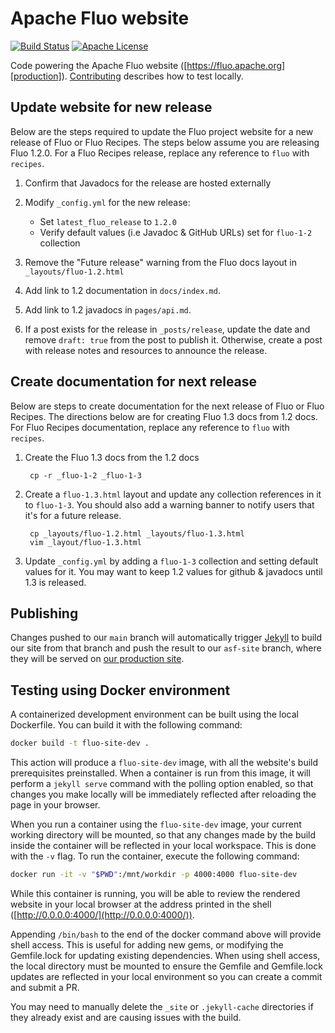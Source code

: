 <!--
  Licensed to the Apache Software Foundation (ASF) under one
  or more contributor license agreements.  See the NOTICE file
  distributed with this work for additional information
  regarding copyright ownership.  The ASF licenses this file
  to you under the Apache License, Version 2.0 (the
  "License"); you may not use this file except in compliance
  with the License.  You may obtain a copy of the License at

    http://www.apache.org/licenses/LICENSE-2.0

  Unless required by applicable law or agreed to in writing,
  software distributed under the License is distributed on an
  "AS IS" BASIS, WITHOUT WARRANTIES OR CONDITIONS OF ANY
  KIND, either express or implied.  See the License for the
  specific language governing permissions and limitations
  under the License.
-->

# Apache Fluo website

[![Build Status][ti]][tl] [![Apache License][li]][ll]

Code powering the Apache Fluo website ([https://fluo.apache.org][production]).
[Contributing](CONTRIBUTING.md) describes how to test locally.

## Update website for new release

Below are the steps required to update the Fluo project website for a new release
of Fluo or Fluo Recipes.  The steps below assume you are releasing Fluo 1.2.0. For
a Fluo Recipes release, replace any reference to `fluo` with `recipes`.

1. Confirm that Javadocs for the release are hosted externally

2. Modify `_config.yml` for the new release:

    * Set `latest_fluo_release` to `1.2.0`
    * Verify default values (i.e Javadoc & GitHub URLs) set for `fluo-1-2` collection

3. Remove the "Future release" warning from the Fluo docs layout in `_layouts/fluo-1.2.html`

4. Add link to 1.2 documentation in `docs/index.md`.

5. Add link to 1.2 javadocs in `pages/api.md`.

6. If a post exists for the release in `_posts/release`, update the date and remove `draft: true`
   from the post to publish it.  Otherwise, create a post with release notes and resources to announce
   the release.

## Create documentation for next release

Below are steps to create documentation for the next release of Fluo or Fluo Recipes. The
directions below are for creating Fluo 1.3 docs from 1.2 docs.  For Fluo Recipes documentation,
replace any reference to `fluo` with `recipes`.

1. Create the Fluo 1.3 docs from the 1.2 docs

        cp -r _fluo-1-2 _fluo-1-3

2. Create a `fluo-1.3.html` layout and update any collection references in it to `fluo-1-3`.
   You should also add a warning banner to notify users that it's for a future release.

        cp _layouts/fluo-1.2.html _layouts/fluo-1.3.html
        vim _layout/fluo-1.3.html

3. Update `_config.yml` by adding a `fluo-1-3` collection and setting default values for it.
   You may want to keep 1.2 values for github & javadocs until 1.3 is released.
   
## Publishing

Changes pushed to our `main` branch will automatically trigger [Jekyll] to
build our site from that branch and push the result to our `asf-site`
branch, where they will be served on [our production site][production].

## Testing using Docker environment 

A containerized development environment can be built using the local
Dockerfile. You can build it with the following command:

```bash
docker build -t fluo-site-dev .
```

This action will produce a `fluo-site-dev` image, with all the website's build
prerequisites preinstalled. When a container is run from this image, it
will perform a `jekyll serve` command with the polling option enabled,
so that changes you make locally will be immediately reflected after
reloading the page in your browser.

When you run a container using the `fluo-site-dev` image, your current working
directory will be mounted, so that any changes made by the build inside
the container will be reflected in your local workspace. This is done with
the `-v` flag. To run the container, execute the following command:

```bash
docker run -it -v "$PWD":/mnt/workdir -p 4000:4000 fluo-site-dev
```

While this container is running, you will be able to review the rendered website
in your local browser at the address printed in the shell ([http://0.0.0.0:4000/](http://0.0.0.0:4000/)).

Appending `/bin/bash` to the end of the docker command above will provide shell access. This is useful for adding new 
gems, or modifying the Gemfile.lock for updating existing dependencies.
When using shell access, the local directory must be mounted to ensure
the Gemfile and Gemfile.lock updates are reflected in your local
environment so you can create a commit and submit a PR.

You may need to manually delete the `_site` or `.jekyll-cache` directories if
they already exist and are causing issues with the build.

[Jekyll]: https://jekyllrb.com/
[production]: https://fluo.apache.org
[ti]: https://github.com/apache/fluo-website/workflows/CI/badge.svg
[tl]: https://github.com/apache/fluo-website/actions
[li]: http://img.shields.io/badge/license-ASL-blue.svg
[ll]: https://github.com/apache/fluo-website/blob/main/LICENSE
